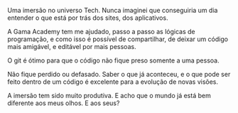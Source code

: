 Uma imersão no universo Tech. Nunca imaginei que conseguiria um dia entender o que está por trás dos sites, dos aplicativos. 

A Gama Academy tem me ajudado, passo a passo as lógicas de programação, e como isso é possível de compartilhar, de deixar um código mais amigável, e editável por mais pessoas. 

O git é ótimo para que o código não fique preso somente a uma pessoa. 

Não fique perdido ou defasado. Saber o que já aconteceu, e o que pode ser feito dentro de um código é excelente para a evolução de novas visões. 

A imersão tem sido muito produtiva. E acho que o mundo já está bem diferente aos meus olhos. E aos seus?
